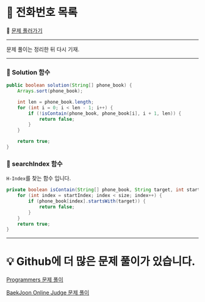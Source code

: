 # :page_facing_up: 전화번호 목록

:link: [문제 풀러가기](https://programmers.co.kr/learn/courses/30/lessons/42577?language=java)
***
문제 풀이는 정리한 뒤 다시 기재.
***
### __:seedling: Solution 함수__
```java
public boolean solution(String[] phone_book) {
    Arrays.sort(phone_book);

    int len = phone_book.length;
    for (int i = 0; i < len - 1; i++) {
        if (!isContain(phone_book, phone_book[i], i + 1, len)) {
            return false;
        }
    }

    return true;
}
```

### __:seedling: searchIndex 함수__
`H-Index`를 찾는 함수 입니다.
```java
private boolean isContain(String[] phone_book, String target, int startIndex, int size) {
    for (int index = startIndex; index < size; index++) {
        if (phone_book[index].startsWith(target)) {
            return false;
        }
    }
    return true;
}
```

***
# __:bulb: Github에 더 많은 문제 풀이가 있습니다.__
[Programmers 문제 풀이 ](https://github.com/seungrokoh/TIL/Algorithm)

[BaekJoon Online Judge 문제 풀이](https://github.com/seungrokoh/Beakjoon_OnlineJudge)
